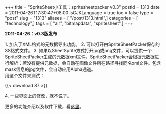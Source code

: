 +++
title = "SpriteSheet小工具：spritesheetpacker v0.3"
postid = 1313
date = 2011-04-26T17:30:47+08:00
isCJKLanguage = true
toc = false
type = "post"
slug = "1313"
aliases = [ "/post/1313.html",]
categories = [ "technology",]
tags = [ "air", "bitmapdata", "spritesheet",]
+++


**2011-04-26：v0.3版发布**

1\.  加入了XML格式的元数据导出功能。
2\.  可以打开由SpriteSheetPacker保存的SS格式文件。
3\.  如果以SheetSprite方式打开jpg或png文件，可以提供一个SpriteSheetPacker生成的元数据xml文件，SpriteSheetPacker会根据元数据进行解析；若没有提供元数据，会自动在图像文件所在路径寻找同名xml文件。包含mask信息的jpg文件，会自动应用Alpha通道。  
    用这个文件来测试：  

{{< download 87 >}}

4\.  一些界面上的修改，就不说了。

更多的功能介绍以及软件下载，看[这里](/spritesheetpacker)。

